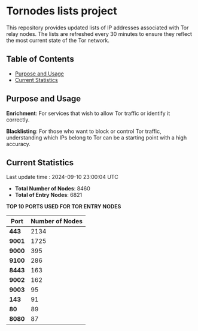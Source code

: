 # Tornodes lists project

This repository provides updated lists of IP addresses associated with Tor relay nodes. The lists are refreshed every 30 minutes to ensure they reflect the most current state of the Tor network.

## Table of Contents

- [Purpose and Usage](#purpose-and-usage)
- [Current Statistics](#current-statistics)


## Purpose and Usage

**Enrichment**: For services that wish to allow Tor traffic or identify it correctly.

**Blacklisting**: For those who want to block or control Tor traffic, understanding which IPs belong to Tor can be a starting point with a high accuracy.

## Current Statistics

Last update time : 2024-09-10 23:00:04 UTC

- **Total Number of Nodes**: 8460
- **Total of Entry Nodes**: 6821

**TOP 10 PORTS USED FOR TOR ENTRY NODES**

| **Port** | **Number of Nodes** |
|------|-----------------|
| **443**   | 2134  |
| **9001**   | 1725  |
| **9000**   | 395  |
| **9100**   | 286  |
| **8443**   | 163  |
| **9002**   | 162  |
| **9003**   | 95  |
| **143**   | 91  |
| **80**   | 89  |
| **8080**   | 87  |

